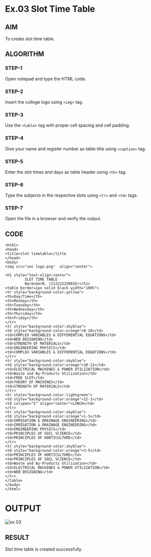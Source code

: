 # Ex.03 Slot Time Table
## AIM
  To create slot time table.

## ALGORITHM
### STEP-1
  Open notepad and type the HTML code.

### STEP-2
  Insert the college logo using ```<img>``` tag.

### STEP-3
  Use the ```<table>``` tag with proper cell spacing and cell padding.  

### STEP-4
  Give your name and register number as table title using ```<caption>``` tag.

### STEP-5
  Enter the slot times and days as table header using ```<th>``` tag.
  
### STEP-6
  Type the subjects in the respective slots using ```<tr>``` and ```<td>``` tags.
 
### STEP-7
  Open the file in a browser and verify the output.
  
## CODE
```
<html>
<head>
<title>slot timetable</title
</head>
<body>
<img src="sec logo.png"  align="center">

<h1 style="text-align:center">
         SLOT TIME TABLE
         NarendarN. (212222250016)</h1>
<table border=1px solid black width="100%">
<tr style="background-color:yellow">
<th>Day/Time</th>
<th>Monday</th>
<th>Tuesday</th>
<th>Wednesday</th>
<th>Thursday</th>
<th>Friday</th>
</tr>
<tr style="background-color:skyblue">
<td style="background-color:orange">8-10</td>
<td>COMPLEX VARIABLES & DIFFERENTIAL EQUATIONS</td>
<td>WEB DESIGNING</td>
<td>STRENGTH OF MATERIALS</td>
<td>ENGINEERING PHYSICS</td>
<td>COMPLEX VARIABLES & DIFFERENTIAL EQUATIONS</td>
</tr>
<tr style="background-color:skyblue">
<td style="background-color:orange">10-12</td>
<td>ELECTRICAL MACHINES & POWER UTILIZATION</td>
<td>Waste and By-Products Utilization</td>
<td>FREE SLOT</td>
<td>THEORY OF MACHINES</td>
<td>STRENGTH OF MATERIALS</td>
</tr>
<tr style="background-color:lightgreen">
<td style="background-color:orange">12-1</td>
<td colspan="5" align="center">LUNCH</td>
</tr>
<tr style="background-color:skyblue">
<td style="background-color:orange">1-3</td>
<td>IRRIGATION & DRAINAGE ENGINEERING</td>
<td>IRRIGATION & DRAINAGE ENGINEERING</td>
<td>ENGINEERING PHYSICS</td>
<td>PRINCIPLES OF SOIL SCIENCE</td>
<td>PRINCIPLES OF HORTICULTURE</td>
</tr>
<tr style="background-color:skyblue">
<td style="background-color:orange">3-5</td>
<td>PRINCIPLES OF HORTICULTURE</td>
<td>PRINCIPLES OF SOIL SCIENCE</td>
<td>Waste and By-Products Utilization</td>
<td>ELECTRICAL MACHINES & POWER UTILIZATION</td>
<td>WEB DESIGNING</td>
</tr>
</table>
</body>
</html>
```
# OUTPUT
![ex 03](https://user-images.githubusercontent.com/128288529/233590641-30a00c92-899b-430a-849e-86599aa24603.png)


## RESULT
 Slot time table is created successfully.
